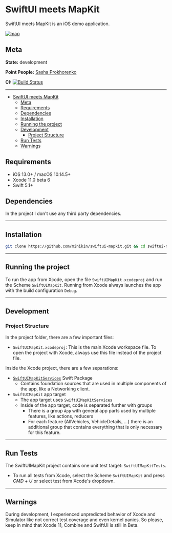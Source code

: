 # SwiftUI meets MapKit

SwiftUI meets MapKit is an iOS demo application.

<a href="https://twitter.com/minikin"><img src="https://i.ibb.co/L5HSrLW/map.png" alt="map" border="0"></a>

## Meta

**State:** development

**Point People:** [Sasha Prokhorenko](mailto:djminikin@gmail.com)

**CI:** [![Build Status](https://app.bitrise.io/app/693d5288e6e84421/status.svg?token=LSxCFwkI7mKZNc9SVNhM9w)](https://app.bitrise.io/app/693d5288e6e84421)

---

- [SwiftUI meets MapKit](#swiftui-meets-mapkit)
  - [Meta](#meta)
  - [Requirements](#requirements)
  - [Dependencies](#dependencies)
  - [Installation](#installation)
  - [Running the project](#running-the-project)
  - [Development](#development)
    - [Project Structure](#project-structure)
  - [Run Tests](#run-tests)
  - [Warnings](#warnings)

## Requirements

- iOS 13.0+ / macOS 10.14.5+
- Xcode 11.0 beta 6
- Swift 5.1+

## Dependencies

In the project I don't use any third party dependencies.

---

## Installation

```sh
git clone https://github.com/minikin/swiftui-mapkit.git && cd swiftui-mapkit
```

---

## Running the project

To run the app from Xcode, open the file `SwiftUIMapKit.xcodeproj` and run the Scheme `SwiftUIMapKit`.
Running from Xcode always launches the app with the build configuration `Debug`.

---

## Development

### Project Structure

In the project folder, there are a few important files:

- `SwiftUIMapKit.xcodeproj`: This is the main Xcode workspace file. To open the project with Xcode, always use this file instead of the project file.

Inside the Xcode project, there are a few separations:

- [`SwiftUIMapKitServices`](https://github.com/minikin/swiftui-mapkit-services) Swift Package
  - Contains foundation sources that are used in multiple components of the app, like a Networking client.
- `SwiftUIMapKit` app target
  - The app target uses `SwiftUIMapKitServices`
  - Inside of the app target, code is separated further with groups
    - There is a group `App` with general app parts used by multiple features, like actions, reducers
    - For each feature (AllVehicles, VehicleDetails, ...) there is an additional group that contains everything that is only necessary for this feature.

---

## Run Tests

The SwiftUIMapKit project contains one unit test target: `SwiftUIMapKitTests`.

- To run all tests from Xcode, select the Scheme `SwiftUIMapKit` and press _CMD_ + _U_ or select test from Xcode's dropdown.

---

## Warnings

During development, I experienced unpredicted behavior of Xcode and Simulator
like not correct test coverage and even kernel panics.
So please, keep in mind that Xcode 11, Combine and SwiftUI is still in Beta.
